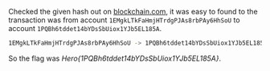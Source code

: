 
Checked the given hash out on [blockchain.com](https://www.blockchain.com/btc/tx/bfa8b1c8b7f6acc867d6984968756cafd0da99060aa6d90dfb0db1a9ef0c96a2), it was easy to found to the transaction was from account ``1EMgkLTkFaHmjHTrdgPJAs8rbPAy6HhSoU`` to account ``1PQBh6tddet14bYDsSbUiox1YJb5EL185A``.

```bash
1EMgkLTkFaHmjHTrdgPJAs8rbPAy6HhSoU -> 1PQBh6tddet14bYDsSbUiox1YJb5EL185A
```

So the flag was *Hero{1PQBh6tddet14bYDsSbUiox1YJb5EL185A}*.
